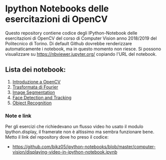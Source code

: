 # Ipython Notebooks delle esercitazioni di OpenCV 

Questo repository contiene codice degli IPython-Notebook delle esercitazioni di OpenCV del corso di Computer Vision anno 2018/2019 del Politecnico di Torino. Di default Github dovrebbe renderizzare automaticamente i notebook, ma in questo momento non riesce. Si possono visualizzare su https://nbviewer.jupyter.org/ copiando l'URL del notebook.

## Lista dei notebook:

1. [Introduzione a OpenCV](https://github.com/Gioxor/Esercitazioni_OpenCV/blob/master/Esercitazione%203%20-%20Introduzione%20a%20OpenCV.ipynb)
2. [Trasformata di Fourier](https://github.com/Gioxor/Esercitazioni_OpenCV/blob/master/Esercitazione%204%20-%20Trasformata%20di%20Fourier.ipynb)
3. [Image Segmentation](https://github.com/Gioxor/Esercitazioni_OpenCV/blob/master/Esercitazione%205%20-%20Image%20Segmentation.ipynb)
4. [Face Detection and Tracking](https://github.com/Gioxor/Esercitazioni_OpenCV/blob/master/Esercitazione%206%20-%20Face%20Detection%20and%20Tracking.ipynb)
5. [Object Recognition](https://github.com/Gioxor/Esercitazioni_OpenCV/blob/master/Esercitazione%207%20-%20Object%20Recognition.ipynb)

### Note e link
Per gli esercizi che richiedevano un flusso video ho usato il modulo Ipython.display, il framerate non è altissimo ma sembra funzionare bene. Metto il link del repository dove ho preso il codice: 
- https://github.com/bikz05/ipython-notebooks/blob/master/computer-vision/displaying-video-in-ipython-notebook.ipynb
